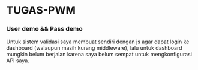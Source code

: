 # TUGAS-PWM

### User demo && Pass demo

Untuk sistem validasi saya membuat sendiri dengan js agar dapat login ke dashboard (walaupun masih kurang middleware), lalu untuk dashboard mungkin belum berjalan karena saya belum sempat untuk mengkonfigurasi API saya.
